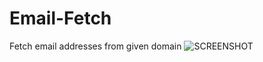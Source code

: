 # Email-Fetch
Fetch email addresses from given domain
![SCREENSHOT](https://github.com/LinuxSploit/Email-Fetch/f)

